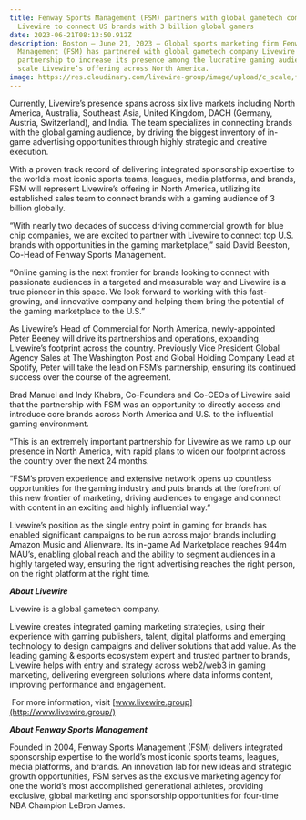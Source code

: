 ```yaml
---
title: Fenway Sports Management (FSM) partners with global gametech company,
  Livewire to connect US brands with 3 billion global gamers
date: 2023-06-21T08:13:50.912Z
description: Boston – June 21, 2023 – Global sports marketing firm Fenway Sports
  Management (FSM) has partnered with global gametech company Livewire on a
  partnership to increase its presence among the lucrative gaming audience and
  scale Livewire’s offering across North America.
image: https://res.cloudinary.com/livewire-group/image/upload/c_scale,f_auto,q_auto,w_580/v1687335201/Fenway-Partnership_wig0tv.jpg
---
```

Currently, Livewire’s presence spans across six live markets including North America, Australia, Southeast Asia, United Kingdom, DACH (Germany, Austria, Switzerland), and India. The team specializes in connecting brands with the global gaming audience, by driving the biggest inventory of in-game advertising opportunities through highly strategic and creative execution.

With a proven track record of delivering integrated sponsorship expertise to the world’s most iconic sports teams, leagues, media platforms, and brands, FSM will represent Livewire’s offering in North America, utilizing its established sales team to connect brands with a gaming audience of 3 billion globally.

“With nearly two decades of success driving commercial growth for blue chip companies, we are excited to partner with Livewire to connect top U.S. brands with opportunities in the gaming marketplace,” said David Beeston, Co-Head of Fenway Sports Management.

“Online gaming is the next frontier for brands looking to connect with passionate audiences in a targeted and measurable way and Livewire is a true pioneer in this space. We look forward to working with this fast-growing, and innovative company and helping them bring the potential of the gaming marketplace to the U.S.”

As Livewire’s Head of Commercial for North America, newly-appointed Peter Beeney will drive its partnerships and operations, expanding Livewire’s footprint across the country. Previously Vice President Global Agency Sales at The Washington Post and Global Holding Company Lead at Spotify, Peter will take the lead on FSM’s partnership, ensuring its continued success over the course of the agreement.

Brad Manuel and Indy Khabra, Co-Founders and Co-CEOs of Livewire said that the partnership with FSM was an opportunity to directly access and introduce core brands across North America and U.S. to the influential gaming environment.

“This is an extremely important partnership for Livewire as we ramp up our presence in North America, with rapid plans to widen our footprint across the country over the next 24 months.

“FSM’s proven experience and extensive network opens up countless opportunities for the gaming industry and puts brands at the forefront of this new frontier of marketing, driving audiences to engage and connect with content in an exciting and highly influential way.”

Livewire’s position as the single entry point in gaming for brands has enabled significant campaigns to be run across major brands including Amazon Music and Alienware. Its in-game Ad Marketplace reaches 944m MAU’s, enabling global reach and the ability to segment audiences in a highly targeted way, ensuring the right advertising reaches the right person, on the right platform at the right time.

***About Livewire***

Livewire is a global gametech company.

Livewire creates integrated gaming marketing strategies, using their experience with gaming publishers, talent, digital platforms and emerging technology to design campaigns and deliver solutions that add value. As the leading gaming & esports ecosystem expert and trusted partner to brands, Livewire helps with entry and strategy across web2/web3 in gaming marketing, delivering evergreen solutions where data informs content, improving performance and engagement.

 For more information, visit [](http://www.livewire.group/) [www.livewire.group](http://www.livewire.group/)

***About Fenway Sports Management***

Founded in 2004, Fenway Sports Management (FSM) delivers integrated sponsorship expertise to the world’s most iconic sports teams, leagues, media platforms, and brands. An innovation lab for new ideas and strategic growth opportunities, FSM serves as the exclusive marketing agency for one the world’s most accomplished generational athletes, providing exclusive, global marketing and sponsorship opportunities for four-time NBA Champion LeBron James.

<!--EndFragment-->